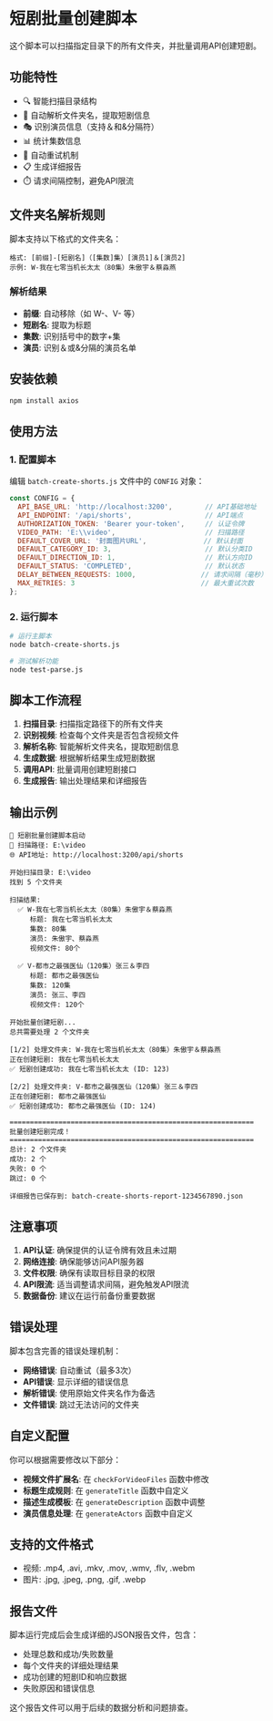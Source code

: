 # 短剧批量创建脚本

这个脚本可以扫描指定目录下的所有文件夹，并批量调用API创建短剧。

## 功能特性

- 🔍 智能扫描目录结构
- 📝 自动解析文件夹名，提取短剧信息
- 🎭 识别演员信息（支持＆和&分隔符）
- 📊 统计集数信息
- 🔄 自动重试机制
- 📋 生成详细报告
- ⏱️ 请求间隔控制，避免API限流

## 文件夹名解析规则

脚本支持以下格式的文件夹名：

```
格式: [前缀]-[短剧名]（[集数]集）[演员1]＆[演员2]
示例: W-我在七零当机长太太（80集）朱傲宇＆蔡淼燕
```

### 解析结果

- **前缀**: 自动移除（如 W-、V- 等）
- **短剧名**: 提取为标题
- **集数**: 识别括号中的数字+集
- **演员**: 识别＆或&分隔的演员名单

## 安装依赖

```bash
npm install axios
```

## 使用方法

### 1. 配置脚本

编辑 `batch-create-shorts.js` 文件中的 `CONFIG` 对象：

```javascript
const CONFIG = {
  API_BASE_URL: 'http://localhost:3200',        // API基础地址
  API_ENDPOINT: '/api/shorts',                  // API端点
  AUTHORIZATION_TOKEN: 'Bearer your-token',     // 认证令牌
  VIDEO_PATH: 'E:\\video',                      // 扫描路径
  DEFAULT_COVER_URL: '封面图片URL',              // 默认封面
  DEFAULT_CATEGORY_ID: 3,                       // 默认分类ID
  DEFAULT_DIRECTION_ID: 1,                      // 默认方向ID
  DEFAULT_STATUS: 'COMPLETED',                  // 默认状态
  DELAY_BETWEEN_REQUESTS: 1000,                // 请求间隔（毫秒）
  MAX_RETRIES: 3                               // 最大重试次数
};
```

### 2. 运行脚本

```bash
# 运行主脚本
node batch-create-shorts.js

# 测试解析功能
node test-parse.js
```

## 脚本工作流程

1. **扫描目录**: 扫描指定路径下的所有文件夹
2. **识别视频**: 检查每个文件夹是否包含视频文件
3. **解析名称**: 智能解析文件夹名，提取短剧信息
4. **生成数据**: 根据解析结果生成短剧数据
5. **调用API**: 批量调用创建短剧接口
6. **生成报告**: 输出处理结果和详细报告

## 输出示例

```
🚀 短剧批量创建脚本启动
📁 扫描路径: E:\video
🌐 API地址: http://localhost:3200/api/shorts

开始扫描目录: E:\video
找到 5 个文件夹

扫描结果:
  ✅ W-我在七零当机长太太（80集）朱傲宇＆蔡淼燕
     标题: 我在七零当机长太太
     集数: 80集
     演员: 朱傲宇、蔡淼燕
     视频文件: 80个

  ✅ V-都市之最强医仙（120集）张三＆李四
     标题: 都市之最强医仙
     集数: 120集
     演员: 张三、李四
     视频文件: 120个

开始批量创建短剧...
总共需要处理 2 个文件夹

[1/2] 处理文件夹: W-我在七零当机长太太（80集）朱傲宇＆蔡淼燕
正在创建短剧: 我在七零当机长太太
✅ 短剧创建成功: 我在七零当机长太太 (ID: 123)

[2/2] 处理文件夹: V-都市之最强医仙（120集）张三＆李四
正在创建短剧: 都市之最强医仙
✅ 短剧创建成功: 都市之最强医仙 (ID: 124)

============================================================
批量创建短剧完成！
============================================================
总计: 2 个文件夹
成功: 2 个
失败: 0 个
跳过: 0 个

详细报告已保存到: batch-create-shorts-report-1234567890.json
```

## 注意事项

1. **API认证**: 确保提供的认证令牌有效且未过期
2. **网络连接**: 确保能够访问API服务器
3. **文件权限**: 确保有读取目标目录的权限
4. **API限流**: 适当调整请求间隔，避免触发API限流
5. **数据备份**: 建议在运行前备份重要数据

## 错误处理

脚本包含完善的错误处理机制：

- **网络错误**: 自动重试（最多3次）
- **API错误**: 显示详细的错误信息
- **解析错误**: 使用原始文件夹名作为备选
- **文件错误**: 跳过无法访问的文件夹

## 自定义配置

你可以根据需要修改以下部分：

- **视频文件扩展名**: 在 `checkForVideoFiles` 函数中修改
- **标题生成规则**: 在 `generateTitle` 函数中自定义
- **描述生成模板**: 在 `generateDescription` 函数中调整
- **演员信息处理**: 在 `generateActors` 函数中自定义

## 支持的文件格式

- 视频: .mp4, .avi, .mkv, .mov, .wmv, .flv, .webm
- 图片: .jpg, .jpeg, .png, .gif, .webp

## 报告文件

脚本运行完成后会生成详细的JSON报告文件，包含：

- 处理总数和成功/失败数量
- 每个文件夹的详细处理结果
- 成功创建的短剧ID和响应数据
- 失败原因和错误信息

这个报告文件可以用于后续的数据分析和问题排查。 